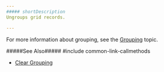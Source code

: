 ```yaml
---
##### shortDescription
Ungroups grid records.

---
```

For more information about grouping, see the [Grouping](/concepts/05%20Widgets/DataGrid/45%20Grouping '/Documentation/Guide/Widgets/DataGrid/Grouping/') topic.

#####See Also#####
#include common-link-callmethods
- [Clear Grouping](/concepts/05%20Widgets/DataGrid/45%20Grouping/20%20API/30%20Clear%20Grouping.md '/Documentation/Guide/Widgets/DataGrid/Grouping/#API/Clear_Grouping')